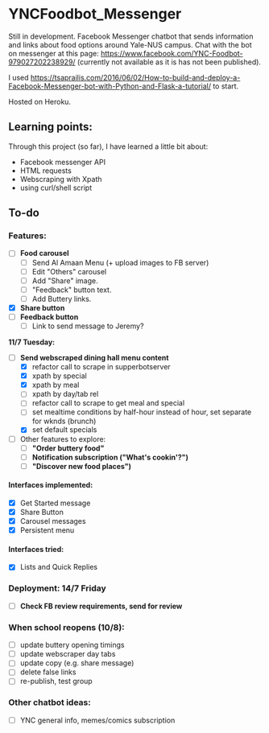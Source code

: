 # YNCFoodbot_Messenger
Still in development.
Facebook Messenger chatbot that sends information and links about food options around Yale-NUS campus. 
Chat with the bot on messenger at this page: https://www.facebook.com/YNC-Foodbot-979027202238929/ (currently not available as it is has not been published). 

I used https://tsaprailis.com/2016/06/02/How-to-build-and-deploy-a-Facebook-Messenger-bot-with-Python-and-Flask-a-tutorial/ to start. 

Hosted on Heroku. 

## Learning points:
Through this project (so far), I have learned a little bit about: 

- Facebook messenger API
- HTML requests
- Webscraping with Xpath
- using curl/shell script

## To-do
### Features:
- [ ] **Food carousel**
    - [ ] Send Al Amaan Menu (+ upload images to FB server)
    - [ ] Edit "Others" carousel
    - [ ] Add "Share" image.
    - [ ] "Feedback" button text.
    - [ ] Add Buttery links.
- [X] **Share button**
- [ ] **Feedback button**
    - [ ] Link to send message to Jeremy?

**11/7 Tuesday:**
- [ ] **Send webscraped dining hall menu content**
    - [X] refactor call to scrape in supperbotserver
    - [X] xpath by special
    - [X] xpath by meal
    - [ ] xpath by day/tab rel
    - [ ] refactor call to scrape to get meal and special
    - [ ] set mealtime conditions by half-hour instead of hour, set separate for wknds (brunch)
    - [X] set default specials

- [ ] Other features to explore:
    - [ ] **"Order buttery food"**
    - [ ] **Notification subscription ("What's cookin'?")**
    - [ ] **"Discover new food places")**

#### Interfaces implemented:
- [X] Get Started message
- [X] Share Button
- [X] Carousel messages
- [X] Persistent menu

#### Interfaces tried:
- [X] Lists and Quick Replies

### Deployment: 14/7 Friday
- [ ] **Check FB review requirements, send for review**

### When school reopens (10/8):

- [ ] update buttery opening timings
- [ ] update webscraper day tabs
- [ ] update copy (e.g. share message)
- [ ] delete false links
- [ ] re-publish, test group

### Other chatbot ideas:
- [ ] YNC general info, memes/comics subscription 


